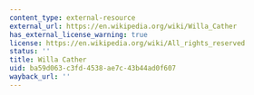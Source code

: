```yaml
---
content_type: external-resource
external_url: https://en.wikipedia.org/wiki/Willa_Cather
has_external_license_warning: true
license: https://en.wikipedia.org/wiki/All_rights_reserved
status: ''
title: Willa Cather
uid: ba59d063-c3fd-4538-ae7c-43b44ad0f607
wayback_url: ''
---
```

